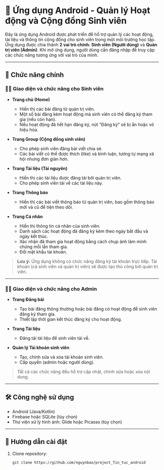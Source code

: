 # 📱 Ứng dụng Android - Quản lý Hoạt động và Cộng đồng Sinh viên

Đây là ứng dụng Android được phát triển để hỗ trợ quản lý các hoạt động, tài liệu và thông tin cộng đồng cho sinh viên trong một môi trường học tập. Ứng dụng được chia thành **2 vai trò chính**: **Sinh viên (Người dùng)** và **Quản trị viên (Admin)**. Khi mở ứng dụng, người dùng cần đăng nhập để truy cập các chức năng tương ứng với vai trò của mình.

---

## 🔑 Chức năng chính

### 👩‍🎓 Giao diện và chức năng cho Sinh viên

- **Trang chủ (Home)**  
  - Hiển thị các bài đăng từ quản trị viên.  
  - Một số bài đăng kèm hoạt động mà sinh viên có thể đăng ký tham gia (nếu còn hạn).  
  - Nếu hoạt động đã hết hạn đăng ký, nút "Đăng ký" sẽ bị ẩn hoặc vô hiệu hóa.

- **Trang Group (Cộng đồng sinh viên)**  
  - Cho phép sinh viên đăng bài viết chia sẻ.  
  - Các bài viết có thể được thích (like) và bình luận, tương tự mạng xã hội nhưng đơn giản hơn.

- **Trang Tài liệu (Tài nguyên)**  
  - Hiển thị các tài liệu được đăng tải bởi quản trị viên.  
  - Cho phép sinh viên tải về các tài liệu này.

- **Trang Thông báo**  
  - Hiển thị các bài viết thông báo từ quản trị viên, bao gồm thông báo mới và cũ để tiện theo dõi.

- **Trang Cá nhân**  
  - Hiển thị thông tin cá nhân của sinh viên.  
  - Danh sách các hoạt động đã đăng ký kèm theo ngày bắt đầu và ngày kết thúc.  
  - Xác nhận đã tham gia hoạt động bằng cách chụp ảnh làm minh chứng mỗi lần tham gia.  
  - Đổi mật khẩu tài khoản.

> **Lưu ý:** Ứng dụng không có chức năng đăng ký tài khoản trực tiếp. Tài khoản (cả sinh viên và quản trị viên) sẽ được tạo thủ công bởi quản trị viên.

---

### 👨‍💻 Giao diện và chức năng cho Admin

- **Trang Đăng bài**  
  - Tạo bài đăng thông thường hoặc bài đăng có hoạt động để sinh viên đăng ký tham gia.  
  - Thiết lập thời gian kết thúc đăng ký cho hoạt động.

- **Trang Tài liệu**  
  - Đăng tải tài liệu để sinh viên tải về.

- **Quản lý Tài khoản sinh viên**  
  - Tạo, chỉnh sửa và xóa tài khoản sinh viên.  
  - Cấp quyền (admin hoặc người dùng).

> Tất cả các chức năng đều hỗ trợ cập nhật, chỉnh sửa hoặc xóa nội dung.

---

## 🛠️ Công nghệ sử dụng

- Android (Java/Kotlin)
- Firebase hoặc SQLite (tùy chọn)
- Thư viện xử lý hình ảnh: Glide hoặc Picasso (tùy chọn)

---

## 🚀 Hướng dẫn cài đặt

1. Clone repository:
   ```bash
   git clone https://github.com/nguynbao/project_Tin_tuc_android
